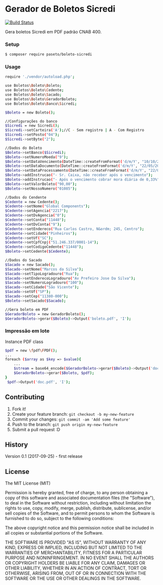 # Gerador de Boletos Sicredi

[![Build Status](https://travis-ci.org/paseto/boleto-sicredi.svg?branch=master)](https://travis-ci.org/paseto/boleto-sicredi)

Gera boletos Sicredi em PDF padrão CNAB 400.

### Setup

```sh
$ composer require paseto/boleto-sicredi
```

### Usage

```sh
require './vendor/autoload.php';

use Boletos\Boleto\Boleto;
use Boletos\Boleto\Cedente;
use Boletos\Boleto\Sacado;
use Boletos\Boleto\GeradorBoleto;
use Boletos\Boleto\Banco\Sicredi;

$Boleto = new Boleto();

//Configurações do banco
$Sicredi = new Sicredi();
$Sicredi->setCarteira('A');//C - Sem registro | A - Com Registro
$Sicredi->setPosto("04");
$Sicredi->setByte("2");

//Dados do Boleto
$Boleto->setBanco($Sicredi);
$Boleto->setNumeroMoeda("9");
$Boleto->setDataVencimento(DateTime::createFromFormat('d/m/Y', "10/10/2017"));
$Boleto->setDataDocumento(DateTime::createFromFormat('d/m/Y', "22/05/2017"));
$Boleto->setDataProcessamento(DateTime::createFromFormat('d/m/Y', "22/05/2017"));
$Boleto->addInstrucao("- Sr. Caixa, não receber após o vencimento");
$Boleto->addInstrucao("- Após o vencimento cobrar mora diária de 0,33%");
$Boleto->setValorBoleto("90,00");
$Boleto->setNossoNumero("01085");

//Dados do Cendente
$Cedente = new Cedente();
$Cedente->setNome("Global Components");
$Cedente->setAgencia("2217");
$Cedente->setDvAgencia("0");
$Cedente->setConta("11448");
$Cedente->setDvConta("9");
$Cedente->setEndereco("Rua Carlos Castro, N&ordm; 245, Centro");
$Cedente->setCidade("Pinheiros");
$Cedente->setUf("SC");
$Cedente->setCpfCnpj("51.246.337/0001-14");
$Cedente->setCodigoCedente("11448");
$Boleto->setCedente($Cedente);

//Dados do Sacado
$Sacado = new Sacado();
$Sacado->setNome("Marcos da Silva");
$Sacado->setTipoLogradouro("Rua");
$Sacado->setEnderecoLogradouro("Av Prefeiro Jose Da Silva");
$Sacado->setNumeroLogradouro("100");
$Sacado->setCidade("São Vicente");
$Sacado->setUf("SP");
$Sacado->setCep("11380-000");
$Boleto->setSacado($Sacado);

//Gera boleto em PDF
$GeradorBoleto = new GeradorBoleto();
$GeradorBoleto->gerar($Boleto)->Output('boleto.pdf', 'I');

```

### Impressão em lote

Instance PDF class
```sh
$pdf = new \fpdf\FPDF();
...
foreach ($array as $key => $value){
    ...
    $stream = base64_encode($GeradorBoleto->gerar($Boleto)->Output('doc.pdf','S'));
    $GeradorBoleto->gerar($Boleto, $pdf); 
}
 $pdf->Output('doc.pdf', 'I');
```

## Contributing
 
1. Fork it!
2. Create your feature branch: `git checkout -b my-new-feature`
3. Commit your changes: `git commit -am 'Add some feature'`
4. Push to the branch: `git push origin my-new-feature`
5. Submit a pull request :D

## History
 
Version 0.1 (2017-09-25) - first release
 
## License
 
The MIT License (MIT)

Permission is hereby granted, free of charge, to any person obtaining a copy of this software and associated documentation files (the "Software"), to deal in the Software without restriction, including without limitation the rights to use, copy, modify, merge, publish, distribute, sublicense, and/or sell copies of the Software, and to permit persons to whom the Software is furnished to do so, subject to the following conditions:

The above copyright notice and this permission notice shall be included in all copies or substantial portions of the Software.

THE SOFTWARE IS PROVIDED "AS IS", WITHOUT WARRANTY OF ANY KIND, EXPRESS OR IMPLIED, INCLUDING BUT NOT LIMITED TO THE WARRANTIES OF MERCHANTABILITY, FITNESS FOR A PARTICULAR PURPOSE AND NONINFRINGEMENT. IN NO EVENT SHALL THE AUTHORS OR COPYRIGHT HOLDERS BE LIABLE FOR ANY CLAIM, DAMAGES OR OTHER LIABILITY, WHETHER IN AN ACTION OF CONTRACT, TORT OR OTHERWISE, ARISING FROM, OUT OF OR IN CONNECTION WITH THE SOFTWARE OR THE USE OR OTHER DEALINGS IN THE SOFTWARE.